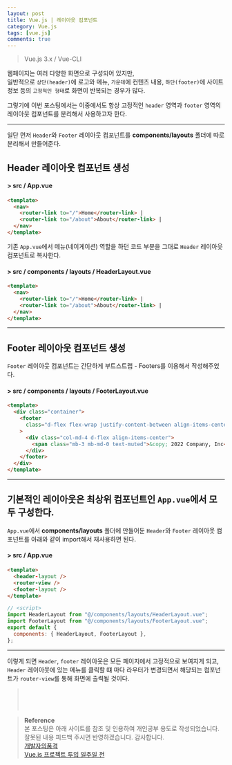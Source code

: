 ```yaml
---
layout: post
title: Vue.js | 레이아웃 컴포넌트
category: Vue.js
tags: [vue.js]
comments: true
---
```


> Vue.js 3.x / Vue-CLI

웹페이지는 여러 다양한 화면으로 구성되어 있지만,  
일반적으로 `상단(header)`에 로고와 메뉴, `가운데`에 컨텐츠 내용, `하단(footer)`에 사이트정보 등의 `고정적인 형태`로 화면이 반복되는 경우가 많다.

그렇기에 이번 포스팅에서는 이중에서도 항상 고정적인 `header` 영역과 `footer` 영역의 레이아웃 컴포넌트를 분리해서 사용하고자 한다.

---

일단 먼저 `Header`와 `Footer` 레이아웃 컴포넌트를 **components/layouts** 폴더에 따로 분리해서 만들어준다.

## Header 레이아웃 컴포넌트 생성

#### > src / App.vue

```html
<template>
  <nav>
    <router-link to="/">Home</router-link> |
    <router-link to="/about">About</router-link> |
  </nav>
</template>
```

기존 `App.vue`에서 메뉴(네이게이션) 역할을 하던 코드 부분을 그대로 `Header` 레이아웃 컴포넌트로 복사한다.

#### > src / components / layouts / HeaderLayout.vue

```html
<template>
  <nav>
    <router-link to="/">Home</router-link> |
    <router-link to="/about">About</router-link> |
  </nav>
</template>
```

---

## Footer 레이아웃 컴포넌트 생성

`Footer` 레이아웃 컴포넌트는 간단하게 부트스트랩 - Footers를 이용해서 작성해주었다.

#### > src / components / layouts / FooterLayout.vue

```html
<template>
  <div class="container">
    <footer
      class="d-flex flex-wrap justify-content-between align-items-center py-3 my-4 border-top"
    >
      <div class="col-md-4 d-flex align-items-center">
        <span class="mb-3 mb-md-0 text-muted">&copy; 2022 Company, Inc</span>
      </div>
    </footer>
  </div>
</template>
```

---

## 기본적인 레이아웃은 최상위 컴포넌트인 `App.vue`에서 모두 구성한다.

`App.vue`에서 **components/layouts** 폴더에 만들어둔 `Header`와 `Footer` 레이아웃 컴포넌트를 아래와 같이 import해서 재사용하면 된다.

#### > src / App.vue

```html
<template>
  <header-layout />
  <router-view />
  <footer-layout />
</template>
```

```javascript
// <script>
import HeaderLayout from "@/components/layouts/HeaderLayout.vue";
import FooterLayout from "@/components/layouts/FooterLayout.vue";
export default {
  components: { HeaderLayout, FooterLayout },
};
```

---

이렇게 되면 `Header`, `footer` 레이아웃은 모든 페이지에서 고정적으로 보여지게 되고,  
`Header` 레이아웃에 있는 메뉴를 클릭할 떄 마다 라우터가 변경되면서 해당되는 컴포넌트가 `router-view`를 통해 화면에 출력될 것이다.

> <br>
> <br>
> <br>

> **Reference**  
> 본 포스팅은 아래 사이트를 참조 및 인용하여 개인공부 용도로 작성되었습니다.  
> 잘못된 내용 피드백 주시면 반영하겠습니다. 감사합니다.  
> [개발자의품격](https://www.youtube.com/c/개발자의품격)  
> [Vue.js 프로젝트 투입 일주일 전](http://www.yes24.com/Product/Goods/101926719)
